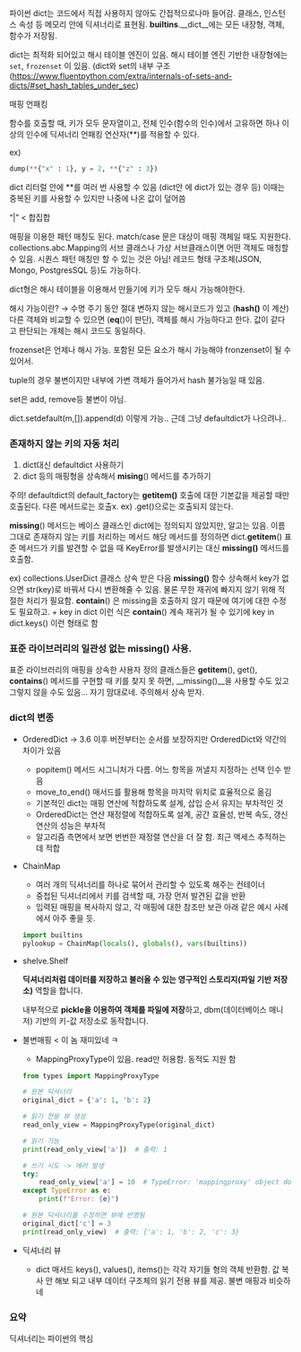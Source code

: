 파이썬 dict는 코드에서 직접 사용하지 않아도 간접적으로나마 들어감. 클래스, 인스턴스 속성 등 메모리 안에 딕셔너리로 표현됨. __builtins__.__dict__에는 모든 내장형, 객체, 함수가 저장됨.

dict는 최적화 되어있고 해시 테이블 엔진이 있음. 해시 테이블 엔진 기반한 내장형에는 `set`, `frozenset` 이 있음. (dict와 set의 내부 구조(https://www.fluentpython.com/extra/internals-of-sets-and-dicts/#set_hash_tables_under_sec)

매핑 언패킹

함수를 호출할 때, 키가 모두 문자열이고, 전체 인수(함수의 인수)에서 고유하면 하나 이상의 인수에 딕셔너리 언패킹 연산자(**)를 적용할 수 있다.

ex)

```python
dump(**{"x" : 1}, y = 2, **{"z" : 3})
```

dict 리터럴 안에 **를 여러 번 사용할 수 있음 (dict안 에 dict가 있는 경우 등) 이때는 중복된 키를 사용할 수 있지만 나중에 나온 값이 덮어씀

“|” < 합집합

매핑을 이용한 패턴 매칭도 된다. match/case 문은 대상이 매핑 객체일 때도 지원한다. collections.abc.Mapping의 서브 클래스나 가상 서브클래스이면 어떤 객체도 매칭할 수 있음. 시퀀스 패턴 매칭만 할 수 있는 것은 아님! 레코드 형태 구조체(JSON, Mongo, PostgresSQL 등)도 가능하다.

dict형은 해시 테이블을 이용해서 만들기에 키가 모두 해시 가능해야한다.

해시 가능이란?  → 수명 주기 동안 절대 변하지 않는 해시코드가 있고 (__hash()__ 이 계산) 다른 객체와 비교할 수 있으면 (__eq__()이 판단), 객체를 해시 가능하다고 한다. 값이 같다고 판단되는 개체는 해시 코드도 동일하다.

frozenset은 언제나 해시 가능. 포함된 모든 요소가 해시 가능해야 fronzenset이 될 수 있어서.

tuple의 경우 불변이지만 내부에 가변 객체가 들어가서 hash 불가능일 때 있음.

set은 add, remove등 불변이 아님.

dict.setdefault(m,[]).append(d) 이렇게 가능.. 근데 그냥 defaultdict가 나으려나..

### 존재하지 않는 키의 자동 처리

1. dict대신 defaultdict 사용하기
2. dict 등의 매핑형을 상속해서 __mising__() 메서드를 추가하기

주의! defaultdict의 default_factory는 __getitem()__ 호출에 대한 기본값을 제공할 때만 호출된다. 다른 메서드로는 호출x. ex) .get()으로는 호출되지 않는다.

__missing__() 메서드는 베이스 클래스인 dict에는 정의되지 않았지만, 알고는 있음. 이름 그대로 존재하지 않는 키를 처리하는 메서드 해당 메서드를 정의하면 dict.__getitem__() 표준 메서드가 키를 발견할 수 없을 때 KeyError를 발생시키는 대신 __missing()__ 메서드를 호출함.

ex) collections.UserDict 클래스 상속 받은 다음 __missing()__ 함수 상속해서 key가 없으면 str(key)로 바꿔서 다시 변환해줄 수 있음. 물론 무한 재귀에 빠지지 않기 위해 적절한 처리가 필요함. __contain__() 은 missing을 호출하지 않기 때문에 여기에 대한 수정도 필요하고. + key in dict 이런 식은 __contain__() 계속 재귀가 될 수 있기에 key in dict.keys() 이런 형태로 함

### 표준 라이브러리의 일관성 없는 __missing__() 사용.

표준 라이브러리의 매핑을 상속한 사용자 정의 클래스들은 __getitem__(), get(), __contains__() 메서드를 구현할 때 키를 찾지 못 하면,  __missing()__을 사용할 수도 있고 그렇지 않을 수도 있음… 자기 맘대로네. 주의해서 상속 받자.

### dict의 변종

- OrderedDict → 3.6 이후 버전부터는 순서를 보장하지만 OrderedDict와 약간의 차이가 있음
    - popitem() 메서드 시그니처가 다름. 어느 항목을 꺼낼지 지정하는 선택 인수 받음
    - move_to_end() 매서드를 활용해 항목을 마지막 위치로 효율적으로 옮김
    - 기본적인 dict는 매핑 연산에 적합하도록 설계, 삽입 순서 유지는 부차적인 것
    - OrderedDict는 연산 재정렬에 적합하도록 설계, 공간 효율성, 반복 속도, 갱신 연산의 성능은 부차적
    - 알고리즘 측면에서 보면 번번한 재정렬 연산을 더 잘 함. 최근 액세스 추적하는데 적합
- ChainMap
    - 여러 개의 딕셔너리를 하나로 묶어서 관리할 수 있도록 해주는 컨테이너
    - 중첩된 딕셔너리에서 키를 검색할 때, 가장 먼저 발견된 값을 반환
    - 입력된 매핑을 복사하지 않고, 각 매핑에 대한 참조만 보관
      아래 같은 예시 사례에서 아주 좋을 듯.

    ```python
    import builtins
    pylookup = ChainMap(locals(), globals(), vars(builtins))
    ```


- shelve.Shelf

  **딕셔너리처럼 데이터를 저장하고 불러올 수 있는 영구적인 스토리지(파일 기반 저장소)** 역할을 합니다.

  내부적으로 **pickle을 이용하여 객체를 파일에 저장**하고, dbm(데이터베이스 매니저) 기반의 키-값 저장소로 동작합니다.

- 불변매핑 < 이 놈 재미있네 ㅋ
    - MappingProxyType이 있음. read만 허용함. 동적도 지원 함

    ```python
    from types import MappingProxyType
    
    # 원본 딕셔너리
    original_dict = {'a': 1, 'b': 2}
    
    # 읽기 전용 뷰 생성
    read_only_view = MappingProxyType(original_dict)
    
    # 읽기 가능
    print(read_only_view['a'])  # 출력: 1
    
    # 쓰기 시도 -> 에러 발생
    try:
        read_only_view['a'] = 10  # TypeError: 'mappingproxy' object does not support item assignment
    except TypeError as e:
        print(f"Error: {e}")
    
    # 원본 딕셔너리를 수정하면 뷰에 반영됨
    original_dict['c'] = 3
    print(read_only_view)  # 출력: {'a': 1, 'b': 2, 'c': 3}
    ```

- 딕셔너리 뷰
    - dict 매서드 keys(), values(), items()는 각각 자기들 형의 객체 반환함. 값 복사 안 해보 되고 내부 데이터 구조체의 읽기 전용 뷰를 제공. 불변 매핑과 비슷하네

### 요약

딕셔너리는 파이썬의 핵심